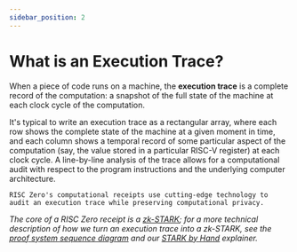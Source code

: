 ```yaml
---
sidebar_position: 2
---
```


# What is an Execution Trace? 

When a piece of code runs on a machine, the **execution trace** is a complete record of the computation: a snapshot of the full state of the machine at each clock cycle of the computation. 

It's typical to write an execution trace as a rectangular array, where each row shows the complete state of the machine at a given moment in time, and each column shows a temporal record of some particular aspect of the computation (say, the value stored in a particular RISC-V register) at each clock cycle. 
A line-by-line analysis of the trace allows for a computational audit with respect to the program instructions and the underlying computer architecture. 

`RISC Zero's computational receipts use cutting-edge technology to audit an execution trace while preserving computational privacy.`

*The core of a RISC Zero receipt is a [zk-STARK](../../reference-docs/about-starks.md); for a more technical description of how we turn an execution trace into a zk-STARK, see the [proof system sequence diagram](proof-system-sequence-diagram.md) and our [STARK by Hand](stark-by-hand.md) explainer.*